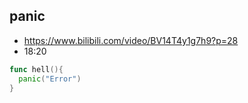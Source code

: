 ## panic
- https://www.bilibili.com/video/BV14T4y1g7h9?p=28
- 18:20


```go
func hell(){
  panic("Error")
}
```

